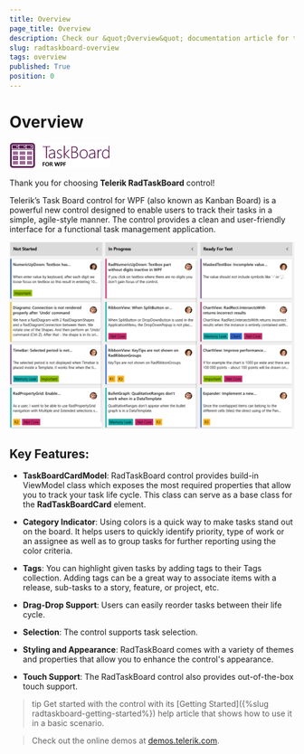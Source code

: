 ```yaml
---
title: Overview
page_title: Overview
description: Check our &quot;Overview&quot; documentation article for the RadTaskBoard {{ site.framework_name }} control.
slug: radtaskboard-overview
tags: overview
published: True
position: 0
---
```


# Overview

![TaskBoard for WPF icon](images/taskboard_wpf_46_text.png)

Thank you for choosing __Telerik RadTaskBoard__ control!

Telerik’s Task Board control for WPF (also known as Kanban Board) is a powerful new control designed to enable users to track their tasks in a simple, agile-style manner. The control provides a clean and user-friendly interface for a functional task management application. 

![RadTaskBoard in the Fluent theme](images/taskboard_overview.png)

## Key Features:

* __TaskBoardCardModel__: RadTaskBoard control provides build-in ViewModel class which exposes the most required properties that allow you to track your task life cycle. This class can serve as a base class for the __RadTaskBoardCard__ element.

* __Category Indicator__: Using colors is a quick way to make tasks stand out on the board. It helps users to quickly identify priority, type of work or an assignee as well as to group tasks for further reporting using the color criteria.

* __Tags__: You can highlight given tasks by adding tags to their Tags collection. Adding tags can be a great way to associate items with a release, sub-tasks to a story, feature, or project, etc. 

* __Drag-Drop Support__: Users can easily reorder tasks between their life cycle.  

* __Selection__: The control supports task selection. 

* __Styling and Appearance__: RadTaskBoard comes with a variety of themes and properties that allow you to enhance the control's appearance.

* __Touch Support__: The RadTaskBoard control also provides out-of-the-box touch support.

>tip Get started with the control with its [Getting Started]({%slug radtaskboard-getting-started%}) help article that shows how to use it in a basic scenario.

> Check out the online demos at [demos.telerik.com](https://demos.telerik.com/wpf/).